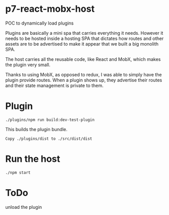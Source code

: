 # p7-react-mobx-host
POC to dynamically load plugins  

Plugins are basically a mini spa that carries everything it needs.  However it needs to be hosted inside a hosting SPA that dictates how routes and other assets are to be advertised to make it appear that we built a big monolith SPA.

The host carries all the reusable code, like React and MobX, which makes the plugin very small.


Thanks to using MobX, as opposed to redux, I was able to simply have the plugin provide routes.  When a plugin shows up, they advertise their routes and their state management is private to them.

# Plugin
```
./plugins/npm run build:dev-test-plugin
```
This builds the plugin bundle.
```
Copy ./plugins/dist to ./src/dist/dist
```

# Run the host
```
./npm start
```

# ToDo
unload the plugin


